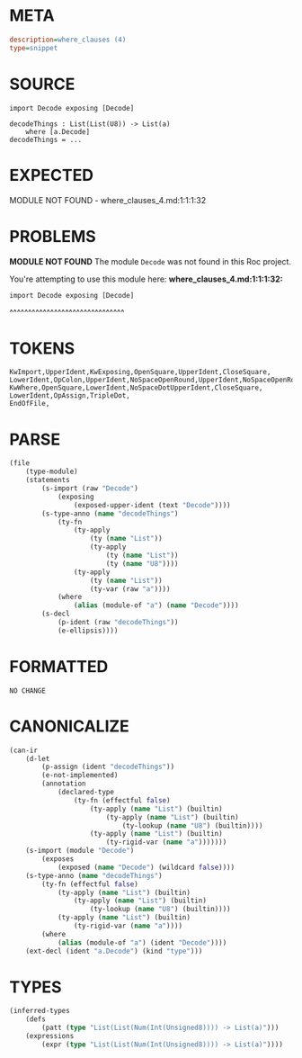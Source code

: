 # META
~~~ini
description=where_clauses (4)
type=snippet
~~~
# SOURCE
~~~roc
import Decode exposing [Decode]

decodeThings : List(List(U8)) -> List(a)
	where [a.Decode]
decodeThings = ...
~~~
# EXPECTED
MODULE NOT FOUND - where_clauses_4.md:1:1:1:32
# PROBLEMS
**MODULE NOT FOUND**
The module `Decode` was not found in this Roc project.

You're attempting to use this module here:
**where_clauses_4.md:1:1:1:32:**
```roc
import Decode exposing [Decode]
```
^^^^^^^^^^^^^^^^^^^^^^^^^^^^^^^


# TOKENS
~~~zig
KwImport,UpperIdent,KwExposing,OpenSquare,UpperIdent,CloseSquare,
LowerIdent,OpColon,UpperIdent,NoSpaceOpenRound,UpperIdent,NoSpaceOpenRound,UpperIdent,CloseRound,CloseRound,OpArrow,UpperIdent,NoSpaceOpenRound,LowerIdent,CloseRound,
KwWhere,OpenSquare,LowerIdent,NoSpaceDotUpperIdent,CloseSquare,
LowerIdent,OpAssign,TripleDot,
EndOfFile,
~~~
# PARSE
~~~clojure
(file
	(type-module)
	(statements
		(s-import (raw "Decode")
			(exposing
				(exposed-upper-ident (text "Decode"))))
		(s-type-anno (name "decodeThings")
			(ty-fn
				(ty-apply
					(ty (name "List"))
					(ty-apply
						(ty (name "List"))
						(ty (name "U8"))))
				(ty-apply
					(ty (name "List"))
					(ty-var (raw "a"))))
			(where
				(alias (module-of "a") (name "Decode"))))
		(s-decl
			(p-ident (raw "decodeThings"))
			(e-ellipsis))))
~~~
# FORMATTED
~~~roc
NO CHANGE
~~~
# CANONICALIZE
~~~clojure
(can-ir
	(d-let
		(p-assign (ident "decodeThings"))
		(e-not-implemented)
		(annotation
			(declared-type
				(ty-fn (effectful false)
					(ty-apply (name "List") (builtin)
						(ty-apply (name "List") (builtin)
							(ty-lookup (name "U8") (builtin))))
					(ty-apply (name "List") (builtin)
						(ty-rigid-var (name "a")))))))
	(s-import (module "Decode")
		(exposes
			(exposed (name "Decode") (wildcard false))))
	(s-type-anno (name "decodeThings")
		(ty-fn (effectful false)
			(ty-apply (name "List") (builtin)
				(ty-apply (name "List") (builtin)
					(ty-lookup (name "U8") (builtin))))
			(ty-apply (name "List") (builtin)
				(ty-rigid-var (name "a"))))
		(where
			(alias (module-of "a") (ident "Decode"))))
	(ext-decl (ident "a.Decode") (kind "type")))
~~~
# TYPES
~~~clojure
(inferred-types
	(defs
		(patt (type "List(List(Num(Int(Unsigned8)))) -> List(a)")))
	(expressions
		(expr (type "List(List(Num(Int(Unsigned8)))) -> List(a)"))))
~~~
